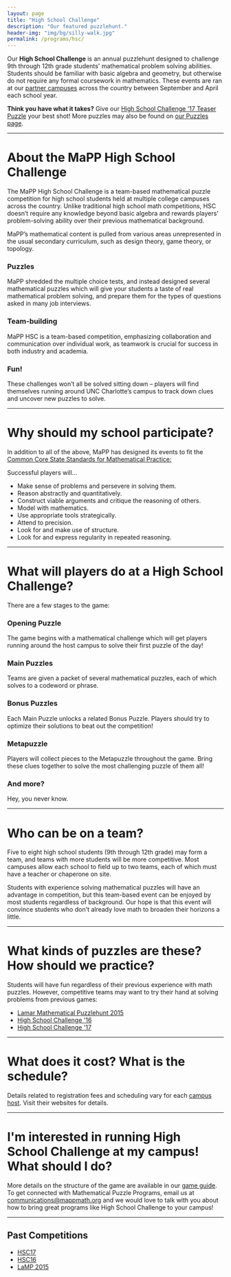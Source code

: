 ```yaml
---
layout: page
title: "High School Challenge"
description: "Our featured puzzlehunt."
header-img: "img/bg/silly-walk.jpg"
permalink: /programs/hsc/
---
```


Our **High School Challenge** is an annual puzzlehunt designed to challenge
9th through 12th grade students' mathematical problem solving abilities.
Students should be familiar with basic algebra and geometry, but otherwise
do not require any formal coursework in mathematics.
These events are ran at our [partner campuses](/campuses/) across the country
between September and April each school year.

**Think you have what it takes?** Give our
[High School Challenge '17 Teaser Puzzle](/puzzles/hsc17-teaser.pdf)
your best shot! More puzzles may also be found on [our Puzzles page](/puzzles/).

---

# About the MaPP High School Challenge

The MaPP High School Challenge is a team-based mathematical puzzle
competition for high school students held at multiple college campuses across
the country. Unlike traditional high school math competitions, HSC doesn’t
require any knowledge
beyond basic algebra and rewards players’ problem-solving ability over their
previous mathematical background.

MaPP’s mathematical content is pulled from various areas unrepresented in the
usual secondary curriculum, such as design theory, game theory, or topology.

### Puzzles

MaPP shredded the multiple choice tests, and instead designed several
mathematical puzzles which will give your students a taste of real mathematical
problem solving, and prepare them for the types of questions asked in many job
interviews.

### Team-building

MaPP HSC is a team-based competition, emphasizing collaboration and
communication over individual work, as teamwork is crucial for success in both
industry and academia.

### Fun!

These challenges won’t all be solved sitting down – players will find themselves running around UNC Charlotte’s campus to track down clues and uncover new puzzles to solve.

---

# Why should my school participate?

In addition to all of the above, MaPP has designed its events to fit the
[Common Core State Standards for Mathematical Practice:][common core]

[common core]: http://www.corestandards.org/Math/Practice/

Successful players will...

- Make sense of problems and persevere in solving them.
- Reason abstractly and quantitatively.
- Construct viable arguments and critique the reasoning of others.
- Model with mathematics.
- Use appropriate tools strategically.
- Attend to precision.
- Look for and make use of structure.
- Look for and express regularity in repeated reasoning.

---

# What will players do at a High School Challenge?

There are a few stages to the game:

### Opening Puzzle

The game begins with a mathematical challenge which will get
players running around the host campus to solve their first puzzle
of the day!

### Main Puzzles

Teams are given a packet of several mathematical puzzles, each of
which solves to a codeword or phrase.

### Bonus Puzzles

Each Main Puzzle unlocks a related Bonus Puzzle. Players should try
to optimize their solutions to beat out the competition!

### Metapuzzle

Players will collect pieces to the Metapuzzle throughout the game.
Bring these clues together to solve the most challenging puzzle of
them all!

### And more?

Hey, you never know.

---

# Who can be on a team?

Five to eight high school students (9th through 12th grade) may form a team,
and teams with more students will be more competitive. Most campuses allow
each school to field up to two teams, each of which must have a teacher or
chaperone on site.

Students with experience solving mathematical puzzles will have an advantage in
competition, but this team-based event can be enjoyed by most students
regardless of background. Our hope is that this event will convince students who
don't already love math to broaden their horizons a little.

---

# What kinds of puzzles are these? How should we practice?

Students will have fun regardless of their previous experience with math
puzzles. However, competitive teams may want to try their hand at solving
problems from previous games:

- [Lamar Mathematical Puzzlehunt 2015][lamp2015]
- [High School Challenge '16][hsc16]
- [High School Challenge '17][hsc17]

[lamp2015]: https://github.com/MaPPmath/lamp-2015/raw/master/booklet.pdf
[hsc16]: https://github.com/MaPPmath/hsc16/raw/master/booklet.pdf
[hsc17]: https://github.com/MaPPmath/hsc17/raw/master/hsc17-game-book.pdf

---

# What does it cost? What is the schedule?

Details related to registration fees and scheduling vary for each
[campus host](/campuses/). Visit their websites for details.

---

# I'm interested in running High School Challenge at my campus! What should I do?

More details on the structure of the game are available in our
[game guide](https://docs.google.com/document/d/1prAdztOh8ooPtGz_dA6MxBjxKXPVGSPPqbLiGhdZ4FQ/edit?usp=sharing).
To get connected with Mathematical Puzzle Programs, email us at
<communications@mappmath.org> and we would love to
talk with you about how to bring
great programs like High School Challenge to your campus!

---

## Past Competitions

* [HSC17](/programs/hsc/17/)
* [HSC16](/programs/hsc/16/)
* [LaMP 2015](/programs/hsc/lamp2015/)
